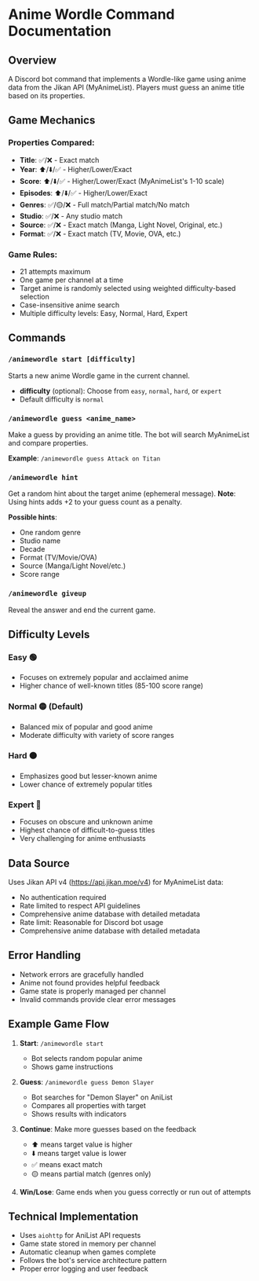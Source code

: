 # Anime Wordle Command Documentation

## Overview
A Discord bot command that implements a Wordle-like game using anime data from the Jikan API (MyAnimeList). Players must guess an anime title based on its properties.

## Game Mechanics

### Properties Compared:
- **Title**: ✅/❌ - Exact match
- **Year**: ⬆️/⬇️/✅ - Higher/Lower/Exact
- **Score**: ⬆️/⬇️/✅ - Higher/Lower/Exact (MyAnimeList's 1-10 scale)
- **Episodes**: ⬆️/⬇️/✅ - Higher/Lower/Exact
- **Genres**: ✅/🟡/❌ - Full match/Partial match/No match
- **Studio**: ✅/❌ - Any studio match
- **Source**: ✅/❌ - Exact match (Manga, Light Novel, Original, etc.)
- **Format**: ✅/❌ - Exact match (TV, Movie, OVA, etc.)

### Game Rules:
- 21 attempts maximum
- One game per channel at a time
- Target anime is randomly selected using weighted difficulty-based selection
- Case-insensitive anime search
- Multiple difficulty levels: Easy, Normal, Hard, Expert

## Commands

### `/animewordle start [difficulty]`
Starts a new anime Wordle game in the current channel.
- **difficulty** (optional): Choose from `easy`, `normal`, `hard`, or `expert`
- Default difficulty is `normal`

### `/animewordle guess <anime_name>`
Make a guess by providing an anime title. The bot will search MyAnimeList and compare properties.

**Example**: `/animewordle guess Attack on Titan`

### `/animewordle hint`
Get a random hint about the target anime (ephemeral message).
**Note**: Using hints adds +2 to your guess count as a penalty.

**Possible hints**:
- One random genre
- Studio name
- Decade
- Format (TV/Movie/OVA)
- Source (Manga/Light Novel/etc.)
- Score range

### `/animewordle giveup`
Reveal the answer and end the current game.

## Difficulty Levels

### Easy 🟢
- Focuses on extremely popular and acclaimed anime
- Higher chance of well-known titles (85-100 score range)

### Normal 🟡 (Default)
- Balanced mix of popular and good anime
- Moderate difficulty with variety of score ranges

### Hard 🟠
- Emphasizes good but lesser-known anime
- Lower chance of extremely popular titles

### Expert 🔴
- Focuses on obscure and unknown anime
- Highest chance of difficult-to-guess titles
- Very challenging for anime enthusiasts

## Data Source
Uses Jikan API v4 (https://api.jikan.moe/v4) for MyAnimeList data:
- No authentication required
- Rate limited to respect API guidelines
- Comprehensive anime database with detailed metadata
- Rate limit: Reasonable for Discord bot usage
- Comprehensive anime database with detailed metadata

## Error Handling
- Network errors are gracefully handled
- Anime not found provides helpful feedback
- Game state is properly managed per channel
- Invalid commands provide clear error messages

## Example Game Flow

1. **Start**: `/animewordle start`
   - Bot selects random popular anime
   - Shows game instructions

2. **Guess**: `/animewordle guess Demon Slayer`
   - Bot searches for "Demon Slayer" on AniList
   - Compares all properties with target
   - Shows results with indicators

3. **Continue**: Make more guesses based on the feedback
   - ⬆️ means target value is higher
   - ⬇️ means target value is lower
   - ✅ means exact match
   - 🟡 means partial match (genres only)

4. **Win/Lose**: Game ends when you guess correctly or run out of attempts

## Technical Implementation
- Uses `aiohttp` for AniList API requests
- Game state stored in memory per channel
- Automatic cleanup when games complete
- Follows the bot's service architecture pattern
- Proper error logging and user feedback
